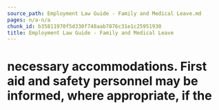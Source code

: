 ```yaml
---
source_path: Employment Law Guide - Family and Medical Leave.md
pages: n/a-n/a
chunk_id: b35811970f5d330f748aab7876c31e1c25951930
title: Employment Law Guide - Family and Medical Leave
---
```

# necessary accommodations. First aid and safety personnel may be informed, where appropriate, if the
